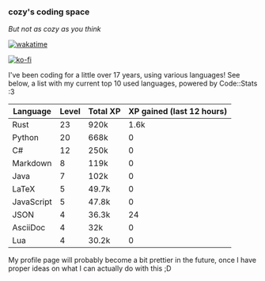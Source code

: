 ### cozy's coding space
*But not as cozy as you think*

[![wakatime](https://wakatime.com/badge/user/c0ba07bb-3421-41be-bd1a-d611e670f250.svg)](https://wakatime.com/@c0ba07bb-3421-41be-bd1a-d611e670f250)

[![ko-fi](https://ko-fi.com/img/githubbutton_sm.svg)](https://ko-fi.com/J3J75ITL4)

I've been coding for a little over 17 years, using various languages! See below, a list with my current top 10 used languages, powered by Code::Stats :3
    
| Language | Level | Total XP | XP gained (last 12 hours) |
| --- | --- | --- | --- |
| Rust | 23 | 920k | 1.6k |
| Python | 20 | 668k | 0 |
| C# | 12 | 250k | 0 |
| Markdown | 8 | 119k | 0 |
| Java | 7 | 102k | 0 |
| LaTeX | 5 | 49.7k | 0 |
| JavaScript | 5 | 47.8k | 0 |
| JSON | 4 | 36.3k | 24 |
| AsciiDoc | 4 | 32k | 0 |
| Lua | 4 | 30.2k | 0 |
    
My profile page will probably become a bit prettier in the future, once I have proper ideas on what I can actually do with this ;D